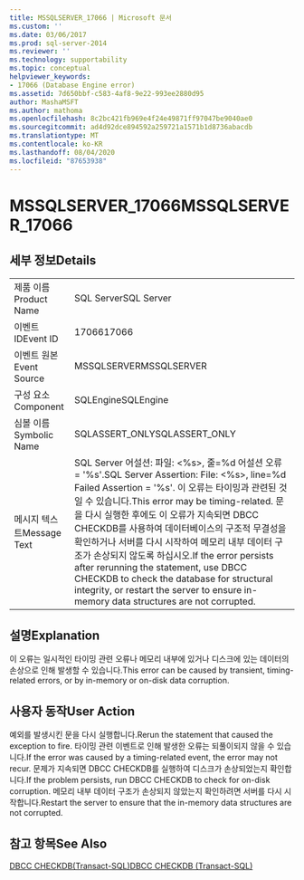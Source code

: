 ```yaml
---
title: MSSQLSERVER_17066 | Microsoft 문서
ms.custom: ''
ms.date: 03/06/2017
ms.prod: sql-server-2014
ms.reviewer: ''
ms.technology: supportability
ms.topic: conceptual
helpviewer_keywords:
- 17066 (Database Engine error)
ms.assetid: 7d650bbf-c583-4af8-9e22-993ee2880d95
author: MashaMSFT
ms.author: mathoma
ms.openlocfilehash: 8c2bc421fb969e4f24e49871ff97047be9040ae0
ms.sourcegitcommit: ad4d92dce894592a259721a1571b1d8736abacdb
ms.translationtype: MT
ms.contentlocale: ko-KR
ms.lasthandoff: 08/04/2020
ms.locfileid: "87653938"
---
```

# <a name="mssqlserver_17066"></a><span data-ttu-id="cc63c-102">MSSQLSERVER_17066</span><span class="sxs-lookup"><span data-stu-id="cc63c-102">MSSQLSERVER_17066</span></span>
    
## <a name="details"></a><span data-ttu-id="cc63c-103">세부 정보</span><span class="sxs-lookup"><span data-stu-id="cc63c-103">Details</span></span>  
  
|||  
|-|-|  
|<span data-ttu-id="cc63c-104">제품 이름</span><span class="sxs-lookup"><span data-stu-id="cc63c-104">Product Name</span></span>|<span data-ttu-id="cc63c-105">SQL Server</span><span class="sxs-lookup"><span data-stu-id="cc63c-105">SQL Server</span></span>|  
|<span data-ttu-id="cc63c-106">이벤트 ID</span><span class="sxs-lookup"><span data-stu-id="cc63c-106">Event ID</span></span>|<span data-ttu-id="cc63c-107">17066</span><span class="sxs-lookup"><span data-stu-id="cc63c-107">17066</span></span>|  
|<span data-ttu-id="cc63c-108">이벤트 원본</span><span class="sxs-lookup"><span data-stu-id="cc63c-108">Event Source</span></span>|<span data-ttu-id="cc63c-109">MSSQLSERVER</span><span class="sxs-lookup"><span data-stu-id="cc63c-109">MSSQLSERVER</span></span>|  
|<span data-ttu-id="cc63c-110">구성 요소</span><span class="sxs-lookup"><span data-stu-id="cc63c-110">Component</span></span>|<span data-ttu-id="cc63c-111">SQLEngine</span><span class="sxs-lookup"><span data-stu-id="cc63c-111">SQLEngine</span></span>|  
|<span data-ttu-id="cc63c-112">심볼 이름</span><span class="sxs-lookup"><span data-stu-id="cc63c-112">Symbolic Name</span></span>|<span data-ttu-id="cc63c-113">SQLASSERT_ONLY</span><span class="sxs-lookup"><span data-stu-id="cc63c-113">SQLASSERT_ONLY</span></span>|  
|<span data-ttu-id="cc63c-114">메시지 텍스트</span><span class="sxs-lookup"><span data-stu-id="cc63c-114">Message Text</span></span>|<span data-ttu-id="cc63c-115">SQL Server 어설션: 파일: \<%s>, 줄=%d 어설션 오류 = '%s'.</span><span class="sxs-lookup"><span data-stu-id="cc63c-115">SQL Server Assertion: File: \<%s>, line=%d Failed Assertion = '%s'.</span></span> <span data-ttu-id="cc63c-116">이 오류는 타이밍과 관련된 것일 수 있습니다.</span><span class="sxs-lookup"><span data-stu-id="cc63c-116">This error may be timing-related.</span></span> <span data-ttu-id="cc63c-117">문을 다시 실행한 후에도 이 오류가 지속되면 DBCC CHECKDB를 사용하여 데이터베이스의 구조적 무결성을 확인하거나 서버를 다시 시작하여 메모리 내부 데이터 구조가 손상되지 않도록 하십시오.</span><span class="sxs-lookup"><span data-stu-id="cc63c-117">If the error persists after rerunning the statement, use DBCC CHECKDB to check the database for structural integrity, or restart the server to ensure in-memory data structures are not corrupted.</span></span>|  
  
## <a name="explanation"></a><span data-ttu-id="cc63c-118">설명</span><span class="sxs-lookup"><span data-stu-id="cc63c-118">Explanation</span></span>  
 <span data-ttu-id="cc63c-119">이 오류는 일시적인 타이밍 관련 오류나 메모리 내부에 있거나 디스크에 있는 데이터의 손상으로 인해 발생할 수 있습니다.</span><span class="sxs-lookup"><span data-stu-id="cc63c-119">This error can be caused by transient, timing-related errors, or by in-memory or on-disk data corruption.</span></span>  
  
## <a name="user-action"></a><span data-ttu-id="cc63c-120">사용자 동작</span><span class="sxs-lookup"><span data-stu-id="cc63c-120">User Action</span></span>  
 <span data-ttu-id="cc63c-121">예외를 발생시킨 문을 다시 실행합니다.</span><span class="sxs-lookup"><span data-stu-id="cc63c-121">Rerun the statement that caused the exception to fire.</span></span> <span data-ttu-id="cc63c-122">타이밍 관련 이벤트로 인해 발생한 오류는 되풀이되지 않을 수 있습니다.</span><span class="sxs-lookup"><span data-stu-id="cc63c-122">If the error was caused by a timing-related event, the error may not recur.</span></span> <span data-ttu-id="cc63c-123">문제가 지속되면 DBCC CHECKDB를 실행하여 디스크가 손상되었는지 확인합니다.</span><span class="sxs-lookup"><span data-stu-id="cc63c-123">If the problem persists, run DBCC CHECKDB to  check for on-disk corruption.</span></span> <span data-ttu-id="cc63c-124">메모리 내부 데이터 구조가 손상되지 않았는지 확인하려면 서버를 다시 시작합니다.</span><span class="sxs-lookup"><span data-stu-id="cc63c-124">Restart the server to ensure that the in-memory data structures are not corrupted.</span></span>  
  
## <a name="see-also"></a><span data-ttu-id="cc63c-125">참고 항목</span><span class="sxs-lookup"><span data-stu-id="cc63c-125">See Also</span></span>  
 [<span data-ttu-id="cc63c-126">DBCC CHECKDB&#40;Transact-SQL&#41;</span><span class="sxs-lookup"><span data-stu-id="cc63c-126">DBCC CHECKDB &#40;Transact-SQL&#41;</span></span>](/sql/t-sql/database-console-commands/dbcc-checkdb-transact-sql)  
  
  
